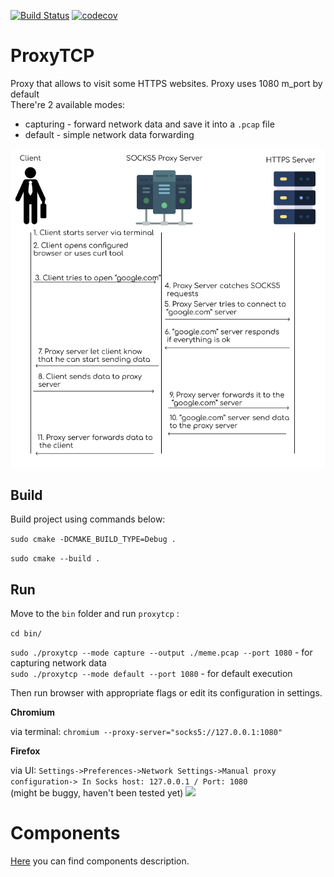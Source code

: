 [![Build Status](https://travis-ci.com/vizhyk/proxytcp.svg?branch=master)](https://travis-ci.com/vizhyk/proxytcp)
[![codecov](https://codecov.io/gh/xplainmeplease/ProxyTCP/branch/master/graph/badge.svg?token=RLH68SQ2KF)](https://codecov.io/gh/xplainmeplease/ProxyTCP)

# ProxyTCP
Proxy that allows to visit some HTTPS websites.
Proxy uses 1080 m_port by default<br>
There're 2 available modes:
- capturing - forward network data and save it into a `.pcap` file
- default - simple network data forwarding

![](readme-img/usecase.png)

## Build

Build project using commands below:

`sudo cmake -DCMAKE_BUILD_TYPE=Debug .`

`sudo cmake --build .`

## Run

Move to the `bin` folder and run `proxytcp` :

`cd bin/`

`sudo ./proxytcp --mode capture --output ./meme.pcap --port 1080` - for capturing network data<br>
`sudo ./proxytcp --mode default --port 1080`  - for default execution

Then run browser with appropriate flags or edit its configuration in settings.

__Chromium__

via terminal: `chromium --proxy-server="socks5://127.0.0.1:1080"  `

__Firefox__

via UI: `Settings->Preferences->Network Settings->Manual proxy configuration-> In Socks host: 127.0.0.1 / Port: 1080`<br>
(might be buggy, haven't been tested yet) 
![](readme-img/output.gif)


# Components
[Here](Components.md) you can find components description.


